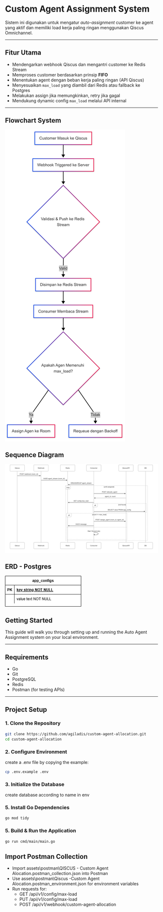 # Custom Agent Assignment System

Sistem ini digunakan untuk mengatur _auto-assignment_ customer ke agent yang aktif dan memiliki load kerja paling ringan menggunakan Qiscus Omnichannel.

---

## Fitur Utama

- Mendengarkan webhook Qiscus dan mengantri customer ke Redis Stream
- Memproses customer berdasarkan prinsip **FIFO**
- Menentukan agent dengan beban kerja paling ringan (API Qiscus)
- Menyesuaikan `max_load` yang diambil dari Redis atau fallback ke Postgres
- Melakukan assign jika memungkinkan, retry jika gagal
- Mendukung dynamic config `max_load` melalui API internal

---

## Flowchart System

![Flowchart](assets/images/flowchart.png)

## Sequence Diagram

![Sequence diagram](assets/images/sequence-diagram.png)

## ERD - Postgres

![ERD](assets/images/erd.png)

## Getting Started

This guide will walk you through setting up and running the Auto Agent Assignment system on your local environment.

---

## Requirements

- Go
- Git
- PostgreSQL
- Redis
- Postman (for testing APIs)

---

## Project Setup

### 1. Clone the Repository

```bash
git clone https://github.com/agiladis/custom-agent-allocation.git
cd custom-agent-allocation
```

### 2. Configure Environment

create a .env file by copying the example:

```bash
cp .env.example .env
```

### 3. Initialize the Database

create database according to name in env

### 5. Install Go Dependencies

```bash
go mod tidy
```

### 5. Build & Run the Application

```bash
go run cmd/main/main.go
```

## Import Postman Collection

- Import assets\postman\QISCUS - Custom Agent Alocation.postman_collection.json into Postman
- Use assets\postman\Qiscus -Custom Agent Alocation.postman_environment.json for environment variables
- Run requests for:
  - GET /api/v1/config/max-load
  - PUT /api/v1/config/max-load
  - POST /api/v1/webhook/custom-agent-allocation
